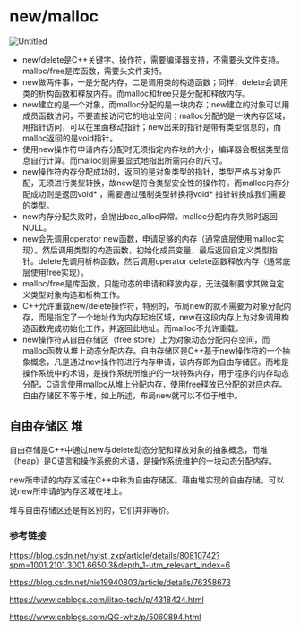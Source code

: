 # new/malloc

![Untitled](https://s3-us-west-2.amazonaws.com/secure.notion-static.com/b230fe1d-9b26-4cfe-b8fd-19ad62a47074/Untitled.png)

- new/delete是C++关键字、操作符，需要编译器支持，不需要头文件支持。malloc/free是库函数，需要头文件支持。
- new做两件事，一是分配内存，二是调用类的构造函数；同样，delete会调用类的析构函数和释放内存。而malloc和free只是分配和释放内存。
- new建立的是一个对象，而malloc分配的是一块内存；new建立的对象可以用成员函数访问，不要直接访问它的地址空间；malloc分配的是一块内存区域，用指针访问，可以在里面移动指针；new出来的指针是带有类型信息的，而malloc返回的是void指针。
- 使用new操作符申请内存分配时无须指定内存块的大小，编译器会根据类型信息自行计算。而malloc则需要显式地指出所需内存的尺寸。
- new操作符内存分配成功时，返回的是对象类型的指针，类型严格与对象匹配，无须进行类型转换，故new是符合类型安全性的操作符。而malloc内存分配成功则是返回void* ，需要通过强制类型转换将void* 指针转换成我们需要的类型。
- new内存分配失败时，会抛出bac_alloc异常。malloc分配内存失败时返回NULL。
- new会先调用operator new函数，申请足够的内存（通常底层使用malloc实现）。然后调用类型的构造函数，初始化成员变量，最后返回自定义类型指针。delete先调用析构函数，然后调用operator delete函数释放内存（通常底层使用free实现）。
- malloc/free是库函数，只能动态的申请和释放内存，无法强制要求其做自定义类型对象构造和析构工作。
- C++允许重载new/delete操作符，特别的，布局new的就不需要为对象分配内存，而是指定了一个地址作为内存起始区域，new在这段内存上为对象调用构造函数完成初始化工作，并返回此地址。而malloc不允许重载。
- new操作符从自由存储区（free store）上为对象动态分配内存空间，而malloc函数从堆上动态分配内存。自由存储区是C++基于new操作符的一个抽象概念，凡是通过new操作符进行内存申请，该内存即为自由存储区。而堆是操作系统中的术语，是操作系统所维护的一块特殊内存，用于程序的内存动态分配，C语言使用malloc从堆上分配内存，使用free释放已分配的对应内存。自由存储区不等于堆，如上所述，布局new就可以不位于堆中。

## **自由存储区 堆**

自由存储是C++中通过new与delete动态分配和释放对象的抽象概念，而堆（heap）是C语言和操作系统的术语，是操作系统维护的一块动态分配内存。

new所申请的内存区域在C++中称为自由存储区。藉由堆实现的自由存储，可以说new所申请的内存区域在堆上。

堆与自由存储区还是有区别的，它们并非等价。

### **参考链接**

https://blog.csdn.net/nyist_zxp/article/details/80810742?spm=1001.2101.3001.6650.3&depth_1-utm_relevant_index=6

https://blog.csdn.net/nie19940803/article/details/76358673

https://www.cnblogs.com/litao-tech/p/4318424.html

https://www.cnblogs.com/QG-whz/p/5060894.html
